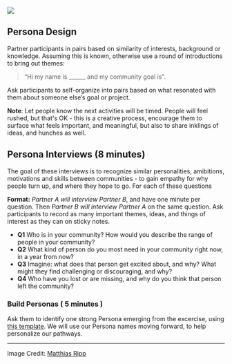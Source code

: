 ![](https://c2.staticflickr.com/4/3893/14708038406_7dfc461b46_z.jpg)

## Persona Design

Partner participants in pairs based on similarity of interests, background or knowledge.   Assuming this is known, otherwise use a round of introductions to bring out themes: 

 >“Hi my name is ______ and my community goal is”. 
 
Ask participants to self-organize into pairs based on what resonated with them about someone else’s goal or project. 

**Note**: Let people know the next activities will be timed. People will feel rushed, but that's OK - this is a creative process, encourage them to surface what feels important, and meaningful, but also to share inklings of ideas, and hunches as well.  

## Persona Interviews (8 minutes)

The goal of these interviews is to recognize similar personalities, amibitions, motivations and skills between communities - to gain empathy for why people turn up, and where they hope to go.  For each of these questions 

**Format:** *Partner A will interview Partner B*, and have one minute per question. Then *Partner B will interview Partner A* on the same question. Ask participants to record as many important themes, ideas, and things of interest as they can on sticky notes.

* **Q1** Who is in your community? How would you describe the range of people in your community?
* **Q2** What kind of person do you most need in your community right now, in a year from now?
* **Q3** Imagine: what does that person get excited about, and why? What might they find challenging or discouraging, and why?
* **Q4** Who have you lost or are missing, and why do you think that person left the community?

### Build Personas ( 5 minutes )


Ask them to identify one strong Persona emerging from the excercise, using  [this template]().  We will use our Persona names moving forward, to help personalize our pathways.


-------
Image Credit: [
Matthias Ripp
](https://c2.staticflickr.com/4/3893/14708038406_7dfc461b46_z.jpg)




